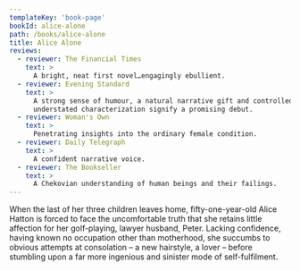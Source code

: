 ```yaml
---
templateKey: 'book-page'
bookId: alice-alone
path: /books/alice-alone
title: Alice Alone
reviews:
  - reviewer: The Financial Times
    text: >
      A bright, neat first novel…engagingly ebullient.
  - reviewer: Evening Standard
    text: >
      A strong sense of humour, a natural narrative gift and controlled,
      understated characterization signify a promising debut.
  - reviewer: Woman's Own
    text: >
      Penetrating insights into the ordinary female condition.
  - reviewer: Daily Telegraph
    text: >
      A confident narrative voice.
  - reviewer: The Bookseller
    text: >
      A Chekovian understanding of human beings and their failings.
---
```


When the last of her three children leaves home, fifty-one-year-old Alice Hatton
is forced to face the uncomfortable truth that she retains little affection for
her golf-playing, lawyer husband, Peter. Lacking confidence, having known no
occupation other than motherhood, she succumbs to obvious attempts at
consolation – a new hairstyle, a lover – before stumbling upon a far more
ingenious and sinister mode of self-fulfilment.
